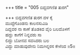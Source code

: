 +++
title = "005 ಬಿದ್ದವಗಣಿತ ತುರಗ"

+++
ಬಿದ್ದವಗಣಿತ ತುರಗ ದಳ ಕೈ  
ಮುದ್ದೆಗೊಂಡನು ಕಾಲನಸುವಿಡಿ  
ದಿದ್ದವರ ನಾ ಕಾಣೆ ತೊಡಕಿದ ವೈರಿ ಬಲದೊಳಗೆ  
ಹದ್ದು ಕಾಗೆಗೆ ನಿನ್ನವರು ಸಾ  
ಲಿದ್ದು ಬೋನವ ಸವಸಿದರು ಬಲ  
ವಿದ್ದು ಮಾಡುವುದೇನು ನಿಮಗಿನ್ನರಸ ಕೇಳೆಂದ      ॥5॥